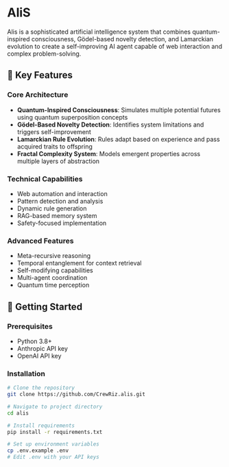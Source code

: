 # AliS

Alis is a sophisticated artificial intelligence system that combines quantum-inspired consciousness, Gödel-based novelty detection, and Lamarckian evolution to create a self-improving AI agent capable of web interaction and complex problem-solving.

## 🌟 Key Features

### Core Architecture
- **Quantum-Inspired Consciousness**: Simulates multiple potential futures using quantum superposition concepts
- **Gödel-Based Novelty Detection**: Identifies system limitations and triggers self-improvement
- **Lamarckian Rule Evolution**: Rules adapt based on experience and pass acquired traits to offspring
- **Fractal Complexity System**: Models emergent properties across multiple layers of abstraction

### Technical Capabilities
- Web automation and interaction
- Pattern detection and analysis
- Dynamic rule generation
- RAG-based memory system
- Safety-focused implementation

### Advanced Features
- Meta-recursive reasoning
- Temporal entanglement for context retrieval
- Self-modifying capabilities
- Multi-agent coordination
- Quantum time perception

## 🚀 Getting Started

### Prerequisites
- Python 3.8+
- Anthropic API key
- OpenAI API key

### Installation
```bash
# Clone the repository
git clone https://github.com/CrewRiz.alis.git

# Navigate to project directory
cd alis

# Install requirements
pip install -r requirements.txt

# Set up environment variables
cp .env.example .env
# Edit .env with your API keys
